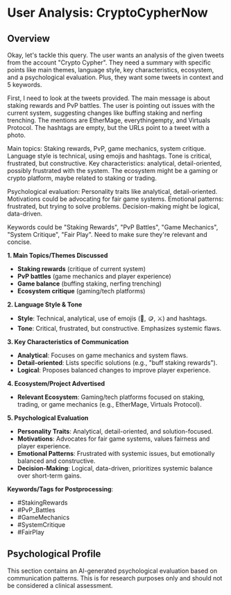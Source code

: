 # User Analysis: CryptoCypherNow

## Overview

<think>
Okay, let's tackle this query. The user wants an analysis of the given tweets from the account "Crypto Cypher". They need a summary with specific points like main themes, language style, key characteristics, ecosystem, and a psychological evaluation. Plus, they want some tweets in context and 5 keywords.

First, I need to look at the tweets provided. The main message is about staking rewards and PvP battles. The user is pointing out issues with the current system, suggesting changes like buffing staking and nerfing trenching. The mentions are EtherMage, everythingempty, and Virtuals Protocol. The hashtags are empty, but the URLs point to a tweet with a photo.

Main topics: Staking rewards, PvP, game mechanics, system critique. Language style is technical, using emojis and hashtags. Tone is critical, frustrated, but constructive. Key characteristics: analytical, detail-oriented, possibly frustrated with the system. The ecosystem might be a gaming or crypto platform, maybe related to staking or trading.

Psychological evaluation: Personality traits like analytical, detail-oriented. Motivations could be advocating for fair game systems. Emotional patterns: frustrated, but trying to solve problems. Decision-making might be logical, data-driven.

Keywords could be "Staking Rewards", "PvP Battles", "Game Mechanics", "System Critique", "Fair Play". Need to make sure they're relevant and concise.
</think>

**1. Main Topics/Themes Discussed**  
- **Staking rewards** (critique of current system)  
- **PvP battles** (game mechanics and player experience)  
- **Game balance** (buffing staking, nerfing trenching)  
- **Ecosystem critique** (gaming/tech platforms)  

**2. Language Style & Tone**  
- **Style**: Technical, analytical, use of emojis (🥩, 🪙, ⚔️) and hashtags.  
- **Tone**: Critical, frustrated, but constructive. Emphasizes systemic flaws.  

**3. Key Characteristics of Communication**  
- **Analytical**: Focuses on game mechanics and system flaws.  
- **Detail-oriented**: Lists specific solutions (e.g., "buff staking rewards").  
- **Logical**: Proposes balanced changes to improve player experience.  

**4. Ecosystem/Project Advertised**  
- **Relevant Ecosystem**: Gaming/tech platforms focused on staking, trading, or game mechanics (e.g., EtherMage, Virtuals Protocol).  

**5. Psychological Evaluation**  
- **Personality Traits**: Analytical, detail-oriented, and solution-focused.  
- **Motivations**: Advocates for fair game systems, values fairness and player experience.  
- **Emotional Patterns**: Frustrated with systemic issues, but emotionally balanced and constructive.  
- **Decision-Making**: Logical, data-driven, prioritizes systemic balance over short-term gains.  

**Keywords/Tags for Postprocessing**:  
- #StakingRewards  
- #PvP_Battles  
- #GameMechanics  
- #SystemCritique  
- #FairPlay

## Psychological Profile

This section contains an AI-generated psychological evaluation based on communication patterns. This is for research purposes only and should not be considered a clinical assessment.